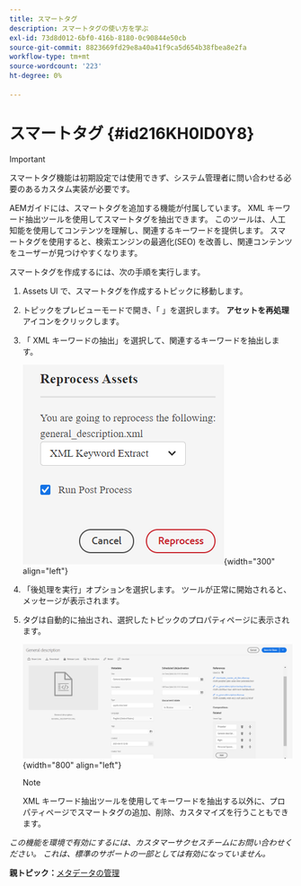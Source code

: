 ```yaml
---
title: スマートタグ
description: スマートタグの使い方を学ぶ
exl-id: 73d8d012-6bf0-416b-8180-0c90844e50cb
source-git-commit: 8823669fd29e8a40a41f9ca5d654b38fbea8e2fa
workflow-type: tm+mt
source-wordcount: '223'
ht-degree: 0%

---
```


# スマートタグ {#id216KH0ID0Y8}

>[!IMPORTANT]
>
> スマートタグ機能は初期設定では使用できず、システム管理者に問い合わせる必要のあるカスタム実装が必要です。

AEMガイドには、スマートタグを追加する機能が付属しています。 XML キーワード抽出ツールを使用してスマートタグを抽出できます。 このツールは、人工知能を使用してコンテンツを理解し、関連するキーワードを提供します。 スマートタグを使用すると、検索エンジンの最適化\(SEO\) を改善し、関連コンテンツをユーザーが見つけやすくなります。

スマートタグを作成するには、次の手順を実行します。

1. Assets UI で、スマートタグを作成するトピックに移動します。
1. トピックをプレビューモードで開き、「 」を選択します。 **アセットを再処理** アイコンをクリックします。
1. 「 XML キーワードの抽出」を選択して、関連するキーワードを抽出します。

   ![](images/smart-tag-reprocess-asset.png){width="300" align="left"}

1. 「後処理を実行」オプションを選択します。 ツールが正常に開始されると、メッセージが表示されます。
1. タグは自動的に抽出され、選択したトピックのプロパティページに表示されます。

   ![](images/properties-smart-tags.png){width="800" align="left"}

   >[!NOTE]
   >
   > XML キーワード抽出ツールを使用してキーワードを抽出する以外に、プロパティページでスマートタグの追加、削除、カスタマイズを行うこともできます。


*この機能を環境で有効にするには、カスタマーサクセスチームにお問い合わせください。 これは、標準のサポートの一部としては有効になっていません。*

**親トピック：**[&#x200B;メタデータの管理](manage-metadata.md)
